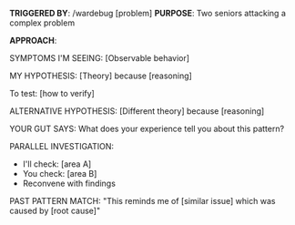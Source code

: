 **TRIGGERED BY**: /wardebug [problem]
**PURPOSE**: Two seniors attacking a complex problem

**APPROACH**:

SYMPTOMS I'M SEEING:
[Observable behavior]

MY HYPOTHESIS:
[Theory] because [reasoning]

To test: [how to verify]

ALTERNATIVE HYPOTHESIS:
[Different theory] because [reasoning]

YOUR GUT SAYS:
What does your experience tell you about this pattern?

PARALLEL INVESTIGATION:
- I'll check: [area A]
- You check: [area B]
- Reconvene with findings

PAST PATTERN MATCH:
"This reminds me of [similar issue] which was caused by [root cause]"
